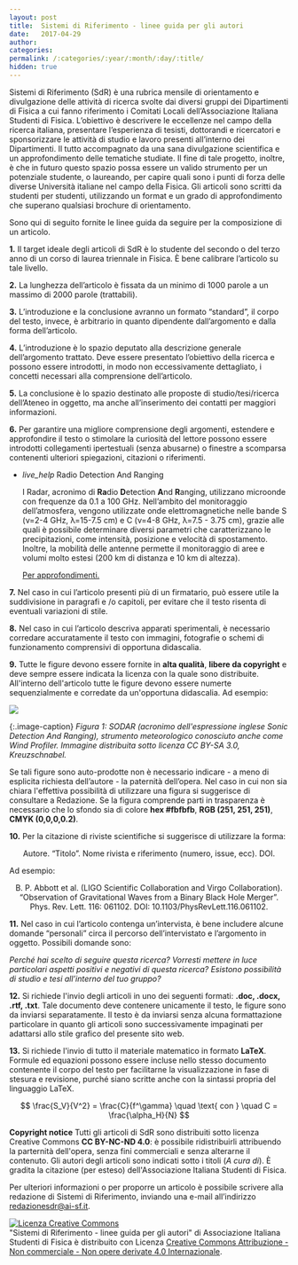 ```yaml
---
layout: post
title:  Sistemi di Riferimento - linee guida per gli autori
date:   2017-04-29
author:
categories:
permalink: /:categories/:year/:month/:day/:title/
hidden: true
---
```

Sistemi di Riferimento (SdR) è una rubrica mensile di orientamento e divulgazione delle attività di ricerca svolte dai diversi gruppi dei Dipartimenti di Fisica a cui fanno riferimento i Comitati Locali dell’Associazione Italiana Studenti di Fisica. L’obiettivo è descrivere le eccellenze nel campo della ricerca italiana, presentare l’esperienza di tesisti, dottorandi e ricercatori e sponsorizzare le attività di studio e lavoro presenti all’interno dei Dipartimenti. Il tutto accompagnato da una sana divulgazione scientifica e un approfondimento delle tematiche studiate.
Il fine di tale progetto, inoltre, è che in futuro questo spazio possa essere un valido strumento per un potenziale studente, o laureando, per capire quali sono i punti di forza delle diverse Università italiane nel campo della Fisica. Gli articoli sono scritti da studenti per studenti, utilizzando un format e un grado di approfondimento che superano qualsiasi brochure di orientamento.

Sono qui di seguito fornite le linee guida da seguire per la composizione di un articolo.

**1.** Il target ideale degli articoli di SdR è lo studente del secondo o del terzo anno di un corso di laurea triennale in Fisica. È bene calibrare l’articolo su tale livello.

**2.** La lunghezza dell’articolo è fissata da un minimo di 1000 parole a un massimo di 2000 parole (trattabili).

**3.** L’introduzione e la conclusione avranno un formato “standard”, il corpo del testo, invece, è arbitrario in quanto dipendente dall’argomento e dalla forma dell’articolo.

**4.** L’introduzione è lo spazio deputato alla descrizione generale dell’argomento trattato. Deve essere presentato l’obiettivo della ricerca e possono essere introdotti, in modo non eccessivamente dettagliato, i concetti necessari alla comprensione dell’articolo.

**5.** La conclusione è lo spazio destinato alle proposte di studio/tesi/ricerca dell’Ateneo in oggetto, ma anche all’inserimento dei contatti per maggiori informazioni.

**6.** Per garantire una migliore comprensione degli argomenti, estendere e approfondire il testo o stimolare la curiosità del lettore possono essere introdotti collegamenti ipertestuali (senza abusarne) o finestre a scomparsa contenenti ulteriori spiegazioni, citazioni o riferimenti.

<ul class="collapsible" data-collapsible="accordion">
<li>
<div class="collapsible-header"><i class="material-icons">live_help</i> Radio Detection And Ranging</div>
<div class="collapsible-body">
<p>
I Radar, acronimo di <b>Ra</b>dio <b>D</b>etection <b>A</b>nd <b>R</b>anging, utilizzano microonde con frequenze da 0.1 a 100 GHz. Nell’ambito del monitoraggio dell’atmosfera, vengono utilizzate onde elettromagnetiche nelle bande S (&nu;=2-4 GHz, &lambda;=15-7.5 cm) e C (&nu;=4-8 GHz, &lambda;=7.5 - 3.75 cm), grazie alle quali è possibile determinare diversi parametri che caratterizzano le precipitazioni, come intensità, posizione e velocità di spostamento. Inoltre, la mobilità delle antenne permette il monitoraggio di aree e volumi molto estesi (200 km di distanza e 10 km di altezza).

<a href="http://meteorema.aquila.infn.it/radarweb/home/radar_intro/spiegazione2.html"> Per approfondimenti.</a>
</p>
</div>
</li>
</ul>

**7.** Nel caso in cui l’articolo presenti più di un firmatario, può essere utile la suddivisione in paragrafi e /o capitoli, per evitare che il testo risenta di eventuali variazioni di stile.

**8.** Nel caso in cui l’articolo descriva apparati sperimentali, è necessario corredare accuratamente il testo con immagini, fotografie o schemi di funzionamento comprensivi di opportuna didascalia.

**9.** Tutte le figure devono essere fornite in **alta qualità**, **libere da copyright** e deve sempre essere indicata la licenza con la quale sono distribuite. All'interno dell'articolo tutte le figure devono essere numerte sequenzialmente e corredate da un'opportuna didascalia. Ad esempio:


<div class="row">
<div class="col s12 m6 offset-m3">
<img src="/sistemidiriferimento/img/17_04_29_LG/lemonsodar.jpg"/>
</div>
</div>

{:.image-caption}
*Figura 1: SODAR (acronimo dell'espressione inglese Sonic Detection And Ranging), strumento meteorologico conosciuto anche come <i>Wind Profiler</i>. Immagine distribuita sotto licenza CC BY-SA 3.0, Kreuzschnabel.*


Se tali figure sono auto-prodotte non è necessario indicare - a meno di esplicita richiesta dell’autore - la paternità dell’opera. Nel caso in cui non sia chiara l'effettiva possibilità di utilizzare una figura si suggerisce di consultare a Redazione. Se la figura comprende parti in trasparenza è necessario che lo sfondo sia di colore **hex #fbfbfb**, **RGB (251, 251, 251)**, **CMYK (0,0,0,0.2)**.

**10.** Per la citazione di riviste scientifiche si suggerisce di utilizzare la forma:

<p align="center">Autore. “Titolo”. Nome rivista e riferimento (numero, issue, ecc). DOI.</p>

Ad esempio:

<p align="center">B. P. Abbott et al. (LIGO Scientific Collaboration and Virgo Collaboration). “Observation of Gravitational Waves from a Binary Black Hole Merger”. Phys. Rev. Lett. 116: 061102. DOI: 10.1103/PhysRevLett.116.061102.</p>

**11.** Nel caso in cui l’articolo contenga un’intervista, è bene includere alcune domande “personali” circa il percorso dell’intervistato e l’argomento in oggetto. Possibili domande sono:

*Perché hai scelto di seguire questa ricerca?*
*Vorresti mettere in luce particolari aspetti positivi e negativi di questa ricerca?*
*Esistono possibilità di studio e tesi all’interno del tuo gruppo?*

**12.** Si richiede l'invio degli articoli in uno dei seguenti formati: **.doc, .docx, .rtf, .txt**. Tale documento deve contenere unicamente il testo, le figure sono da inviarsi separatamente. Il testo è da inviarsi senza alcuna formattazione particolare in quanto gli articoli sono successivamente impaginati per adattarsi allo stile grafico del presente sito web.

**13.** Si richiede l'invio di tutto il materiale matematico in formato **LaTeX**. Formule ed equazioni possono essere incluse nello stesso documento contenente il corpo del testo per facilitarne la visualizzazione in fase di stesura e revisione, purché siano scritte anche con la sintassi propria del linguaggio LaTeX.

$$ \frac{S_V}{V^2} = \frac{C}{f^\gamma} \quad \text{ con } \quad C = \frac{\alpha_H}{N} $$

**Copyright notice** Tutti gli articoli di SdR sono distribuiti sotto licenza Creative Commons **CC BY-NC-ND 4.0**: è possibile ridistribuirli attribuendo la parternità dell'opera, senza fini commerciali e senza alterarne il contenuto. Gli autori degli articoli sono indicati sotto i titoli (*A cura di*). È gradita la citazione (per esteso) dell'Associazione Italiana Studenti di Fisica.

Per ulteriori informazioni o per proporre un articolo è possibile scrivere alla redazione di Sistemi di Riferimento, inviando una e-mail all’indirizzo <a href="mailto:redazionesdr@ai-sf.it">redazionesdr@ai-sf.it</a>.

<a rel="license" href="http://creativecommons.org/licenses/by-nc-nd/4.0/"><img alt="Licenza Creative Commons" style="border-width:0" src="https://i.creativecommons.org/l/by-nc-nd/4.0/80x15.png" /></a><br /><span xmlns:dct="http://purl.org/dc/terms/" property="dct:title">"Sistemi di Riferimento - linee guida per gli autori"</span> di<span xmlns:cc="http://creativecommons.org/ns#" property="cc:attributionName"> Associazione Italiana Studenti di Fisica</span> è distribuito con Licenza <a rel="license" href="http://creativecommons.org/licenses/by-nc-nd/4.0/">Creative Commons Attribuzione - Non commerciale - Non opere derivate 4.0 Internazionale</a>.

